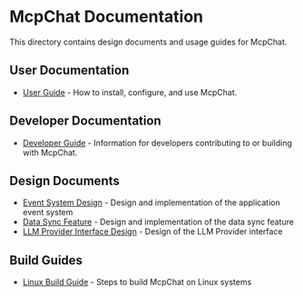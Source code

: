 # McpChat Documentation

This directory contains design documents and usage guides for McpChat.

## User Documentation

- [User Guide](./user-guide.md) - How to install, configure, and use McpChat.

## Developer Documentation

- [Developer Guide](./developer-guide.md) - Information for developers contributing to or building with McpChat.

## Design Documents

- [Event System Design](./event-system-design.md) - Design and implementation of the application event system
- [Data Sync Feature](./data-sync-feature.md) - Design and implementation of the data sync feature
- [LLM Provider Interface Design](./llm-provider-interface.md) - Design of the LLM Provider interface

## Build Guides

- [Linux Build Guide](./linux-build-guide.md) - Steps to build McpChat on Linux systems
